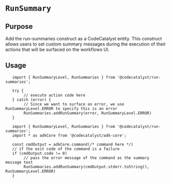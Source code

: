 # `RunSummary`

## Purpose
Add the run-summaries construct as a CodeCatalyst entity. This construct allows users to set custom summary messages during the execution of their actions that will be surfaced on the workflows UI.

## Usage

```
   import { RunSummaryLevel, RunSummaries } from '@codecatalyst/run-summaries';

   try {
        // execute action code here
   } catch (error) {
        // Since we want to surface an error, we use RunSummaryLevel.ERROR to specify this is an error
        RunSummaries.addRunSummary(error, RunSummaryLevel.ERROR)
   }
```

```
   import { RunSummaryLevel, RunSummaries } from '@codecatalyst/run-summaries';
   import * as adkCore from '@codecatalyst/adk-core';
        
   const cmdOutput = adkCore.command(/* command here */)
   // if the exit code of the command is a failure
   if (cmdOutput.code != 0)
        // pass the error message of the command as the summary message text
        RunSummaries.addRunSummary(cmdOutput.stderr.toString(), RunSummaryLevel.ERROR)
   }
```
